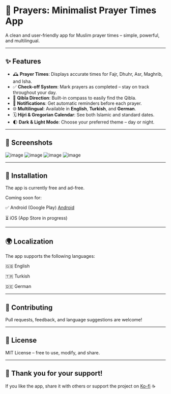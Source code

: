 
# 🕌 Prayers: Minimalist Prayer Times App

A clean and user-friendly app for Muslim prayer times – simple, powerful, and multilingual.

---

## ✨ Features

- 🕰️ **Prayer Times**: Displays accurate times for Fajr, Dhuhr, Asr, Maghrib, and Isha.
- ✅ **Check-off System**: Mark prayers as completed – stay on track throughout your day.
- 🧭 **Qibla Direction**: Built-in compass to easily find the Qibla.
- 🔔 **Notifications**: Get automatic reminders before each prayer.
- 🌐 **Multilingual**: Available in **English**, **Turkish**, and **German**.
- 🗓️ **Hijri & Gregorian Calendar**: See both Islamic and standard dates.
- 🌓 **Dark & Light Mode**: Choose your preferred theme – day or night.

---

## 📱 Screenshots

![image](https://github.com/user-attachments/assets/96b6e198-7268-41b6-b444-8b208553e58a)
![image](https://github.com/user-attachments/assets/abf3a264-5053-41e8-8365-0d7789cf7a30)
![image](https://github.com/user-attachments/assets/546018a9-7422-4acd-a2ae-94ba5f06b9af)
![image](https://github.com/user-attachments/assets/13490950-bd09-4011-a180-fd37c49fd7ea)

---

## 🔧 Installation
The app is currently free and ad-free.

Coming soon for:

✅ Android (Google Play) [Android](https://play.google.com/store/apps/details?id=com.alaksoftware.prayer_times&pcampaignid=web_share)

⏳ iOS (App Store in progress)

---

## 🌍 Localization
The app supports the following languages:

🇬🇧 English

🇹🇷 Turkish

🇩🇪 German

---

## 🤝 Contributing
Pull requests, feedback, and language suggestions are welcome!

---

## 📜 License
MIT License – free to use, modify, and share.

---

## 🙏 Thank you for your support!
If you like the app, share it with others or support the project on [Ko-fi](https://ko-fi.com/alaksoftware) ☕



